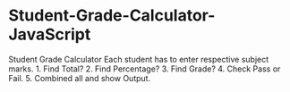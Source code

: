 # Student-Grade-Calculator-JavaScript
Student Grade Calculator  Each student has to enter respective subject marks. 1. Find Total? 2. Find Percentage? 3. Find Grade? 4. Check Pass or Fail. 5. Combined all and show Output.
